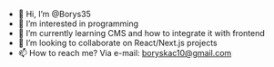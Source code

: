 - 👋 Hi, I’m @Borys35
- 👀 I’m interested in programming
- 🌱 I’m currently learning CMS and how to integrate it with frontend
- 💞️ I’m looking to collaborate on React/Next.js projects
- 📫 How to reach me? Via e-mail: boryskac10@gmail.com

<!---
Borys35/Borys35 is a ✨ special ✨ repository because its `README.md` (this file) appears on your GitHub profile.
You can click the Preview link to take a look at your changes.
--->
